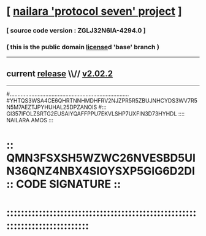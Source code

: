 
# [ [nailara 'protocol seven' project](http://nailara.network/) ]

### [ source code version : ZGLJ32N6IA-4294.0 ]

### ( this is the public domain [license](../license)d 'base' branch )
---
## current [release](https://github.com/nailara-technologies/protocol-7/releases) \\\\// [v2.02.2](https://github.com/nailara-technologies/protocol-7/releases/tag/v2.02.2)
---

#.............................................................................
#YHTQS3WSA4CE6QHRTNNHMDHFRV2NJZPR5R5ZBUJNHCYDS3WV7R5N5M7AEZTJPYHUHAL25DPZANOIS
#::: GI357IFOLZSRTG2EUSAIYQAFFPPU7EKVLSHP7UXFIN3D73HYHDL :::: NAILARA AMOS :::
# :: QMN3FSXSH5WZWC26NVESBD5UIN36QNZ4NBX4SIOYSXP5GIG6D2DI :: CODE SIGNATURE ::
# ::::::::::::::::::::::::::::::::::::::::::::::::::::::::::::::::::::::::::::
